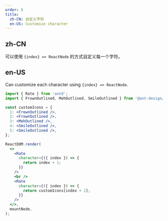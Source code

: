 ```yaml
---
order: 6
title:
  zh-CN: 自定义字符
  en-US: Customize character
---
```


## zh-CN

可以使用 `{index} => ReactNode` 的方式自定义每一个字符。

## en-US

Can customize each character using `{index} => ReactNode`.

```jsx
import { Rate } from 'antd';
import { FrownOutlined, MehOutlined, SmileOutlined } from '@ant-design/icons';

const customIcons = {
  1: <FrownOutlined />,
  2: <FrownOutlined />,
  3: <MehOutlined />,
  4: <SmileOutlined />,
  5: <SmileOutlined />,
};

ReactDOM.render(
  <>
    <Rate
      character={({ index }) => {
        return index + 1;
      }}
    />
    <br />
    <Rate
      character={({ index }) => {
        return customIcons[index + 1];
      }}
    />
  </>,
  mountNode,
);
```
